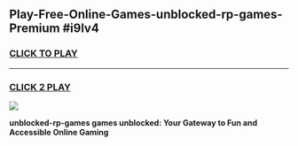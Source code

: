 
## Play-Free-Online-Games-unblocked-rp-games-Premium #i9lv4
<h3>
<a href="https://premium.freeplayer.one?title=unblocked-rp-games&ref=8M">CLICK TO PLAY</a></h3>
<hr>

<h3>
<a href="https://premium.freeplayer.one?title=unblocked-rp-games&ref=8M">CLICK 2 PLAY</a>
  
</h3>

<a href="https://premium.freeplayer.one?title=unblocked-rp-games&ref=8M"><img src="https://clearcache.store/games.png"></a>


**unblocked-rp-games games unblocked: Your Gateway to Fun and Accessible Online Gaming**
